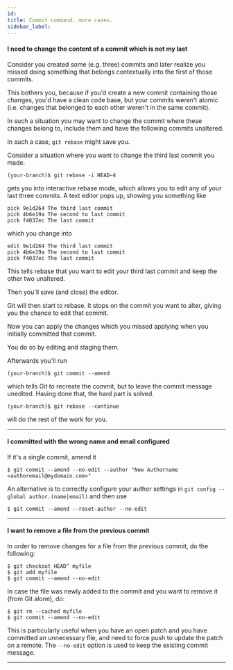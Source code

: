 ```yaml
---
id:
title: Commit command, more cases.
sidebar_label:
---
```



#### I need to change the content of a commit which is not my last

Consider you created some (e.g. three) commits and later realize you missed doing something that belongs contextually into the first of those commits.

This bothers you, because if you'd create a new commit containing those changes, you'd have a clean code base, but your commits weren't atomic (i.e. changes that belonged to each other weren't in the same commit).

In such a situation you may want to change the commit where these changes belong to, include them and have the following commits unaltered.

In such a case, `git rebase` might save you.



Consider a situation where you want to change the third last commit you made.

`(your-branch)$ git rebase -i HEAD~4`

gets you into interactive rebase mode, which allows you to edit any of your last three commits. A text editor pops up, showing you something like

```
pick 9e1d264 The third last commit
pick 4b6e19a The second to last commit
pick f4037ec The last commit
```

which you change into

```
edit 9e1d264 The third last commit
pick 4b6e19a The second to last commit
pick f4037ec The last commit
```

This tells rebase that you want to edit your third last commit and keep the other two unaltered.

Then you'll save (and close) the editor.

Git will then start to rebase. It stops on the commit you want to alter, giving you the chance to edit that commit.

Now you can apply the changes which you missed applying when you initially committed that commit.

You do so by editing and staging them.

Afterwards you'll run

`(your-branch)$ git commit --amend`

which tells Git to recreate the commit, but to leave the commit message unedited. Having done that, the hard part is solved.

`(your-branch)$ git rebase --continue`

will do the rest of the work for you.

---

#### I committed with the wrong name and email configured
If it's a single commit, amend it

`$ git commit --amend --no-edit --author "New Authorname <authoremail@mydomain.com>"`

An alternative is to correctly configure your author settings in `git config --global author.(name|email)` and then use

`$ git commit --amend --reset-author --no-edit`

---

#### I want to remove a file from the previous commit

In order to remove changes for a file from the previous commit, do the following:

```
$ git checkout HEAD^ myfile
$ git add myfile
$ git commit --amend --no-edit
```

In case the file was newly added to the commit and you want to remove it (from Git alone), do:

```
$ git rm --cached myfile
$ git commit --amend --no-edit
```

This is particularly useful when you have an open patch and you have committed an unnecessary file, and need to force push to update the patch on a remote. The `--no-edit` option is used to keep the existing commit message.

---
